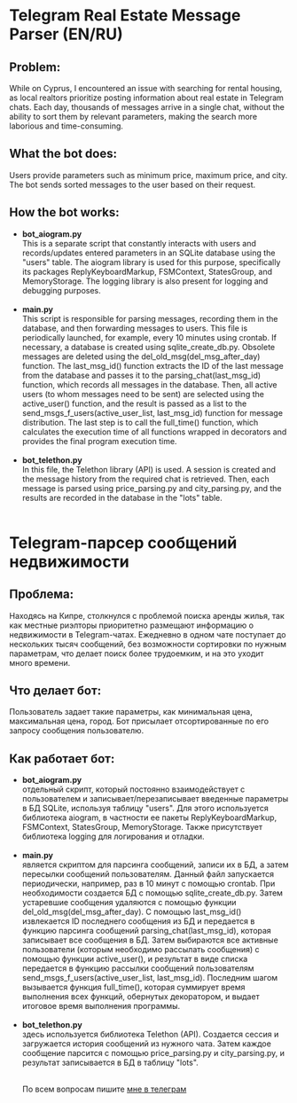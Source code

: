 # Telegram Real Estate Message Parser (EN/RU)

<!DOCTYPE html>
<html>

<body>
    <h2>Problem:</h2>
    <p>While on Cyprus, I encountered an issue with searching for rental housing, as local realtors prioritize posting
        information about real estate in Telegram chats. Each day, thousands of messages arrive in a single chat, without
        the ability to sort them by relevant parameters, making the search more laborious and time-consuming.</p>
    <h2>What the bot does:</h2>
    <p>Users provide parameters such as minimum price, maximum price, and city. The bot sends sorted messages to the user
        based on their request.</p>
    <h2>How the bot works:</h2>
    <ul>
        <li><strong>bot_aiogram.py </strong> <br>
			This is a separate script that constantly interacts with users and records/updates
            entered parameters in an SQLite database using the "users" table. The aiogram library is used for this purpose,
            specifically its packages ReplyKeyboardMarkup, FSMContext, StatesGroup, and MemoryStorage. The logging library
            is also present for logging and debugging purposes.<br><br></li>
        <li><strong>main.py</strong> <br>
			This script is responsible for parsing messages, recording them in the database, and
            then forwarding messages to users. This file is periodically launched, for example, every 10 minutes using
            crontab. If necessary, a database is created using sqlite_create_db.py. Obsolete messages are deleted using
            the del_old_msg(del_msg_after_day) function. The last_msg_id() function extracts the ID of the last message
            from the database and passes it to the parsing_chat(last_msg_id) function, which records all messages in
            the database. Then, all active users (to whom messages need to be sent) are selected using the active_user()
            function, and the result is passed as a list to the send_msgs_f_users(active_user_list, last_msg_id) function
            for message distribution. The last step is to call the full_time() function, which calculates the execution
            time of all functions wrapped in decorators and provides the final program execution time.<br><br></li>
        <li><strong>bot_telethon.py</strong> <br> 
			In this file, the Telethon library (API) is used. A session is created and the
            message history from the required chat is retrieved. Then, each message is parsed using price_parsing.py and
            city_parsing.py, and the results are recorded in the database in the "lots" table.<br><br></li>
    </ul>
    <h1>Telegram-парсер сообщений недвижимости</h1>
    <h2>Проблема:</h2>
    <p>Находясь на Кипре, столкнулся с проблемой поиска аренды жилья, так как местные риэлторы приоритетно размещают
    информацию о недвижимости в Telegram-чатах. Ежедневно в одном чате поступает до нескольких тысяч сообщений, без
    возможности сортировки по нужным параметрам, что делает поиск более трудоемким, и на это уходит много времени.</p>
    <h2>Что делает бот:</h2>
    <p>Пользователь задает такие параметры, как минимальная цена, максимальная цена, город.
    Бот присылает отсортированные по его запросу сообщения пользователю.</p>
    <h2>Как работает бот:</h2>
    <ul>
        <li><strong>bot_aiogram.py </strong> <br>
			отдельный скрипт, который постоянно взаимодействует с пользователем и записывает/перезаписывает
    введенные параметры в БД SQLite, используя таблицу "users". Для этого используется библиотека aiogram, в частности
    ее пакеты ReplyKeyboardMarkup, FSMContext, StatesGroup, MemoryStorage. Также присутствует библиотека logging для
    логирования и отладки.<br><br></li>
        <li><strong>main.py</strong> <br>
			является скриптом для парсинга сообщений, записи их в БД, а затем пересылки сообщений пользователям.
    Данный файл запускается периодически, например, раз в 10 минут с помощью crontab. При необходимости создается БД с
    помощью sqlite_create_db.py. Затем устаревшие сообщения удаляются с помощью функции del_old_msg(del_msg_after_day).
    С помощью last_msg_id() извлекается ID последнего сообщения из БД и передается в функцию парсинга сообщений
    parsing_chat(last_msg_id), которая записывает все сообщения в БД. Затем выбираются все активные пользователи
    (которым необходимо рассылать сообщения) с помощью функции active_user(), и результат в виде списка передается
    в функцию рассылки сообщений пользователям send_msgs_f_users(active_user_list, last_msg_id). Последним шагом
    вызывается функция full_time(), которая суммирует время выполнения всех функций, обернутых декоратором, и выдает
    итоговое время выполнения программы.<br><br></li>
        <li><strong>bot_telethon.py</strong> <br> 
			здесь используется библиотека Telethon (API). Создается сессия и загружается история сообщений из
    нужного чата. Затем каждое сообщение парсится с помощью price_parsing.py и city_parsing.py, и результат записывается
    в БД в таблицу "lots".<br><br></li>
		<p>По всем вопросам пишите <a href="t.me/artdmsav">мне в телеграм</a></p>
</body>

</html>
